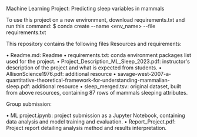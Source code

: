 Machine Learning Project: Predicting sleep variables in mammals

To use this project on a new environment, download requirements.txt and run this command:
$ conda create --name <env_name> --file requirements.txt


This repository contains the following files Resources and requirements:

•	Readme.md: Readme
•	requirements.txt: conda environment packages list used for the project.
•	Project_Description_ML_Sleep_2023.pdf: instructor's description of the project and what is expected from students.
•	AllisonScience1976.pdf: additional resource
•	savage-west-2007-a-quantitative-theoretical-framework-for-understanding-mammalian-sleep.pdf: additional resource
•	sleep_merged.tsv: original dataset, built from above resources, containing 87 rows of mammals sleeping attributes.

Group submission:

•	ML project.ipynb: project submission as a Jupyter Notebook, containing data analysis and model training and evaluation.
•	Report_Project.pdf: Project report detailing analysis method and results interpretation.
